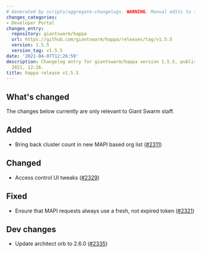 ```yaml
---
# Generated by scripts/aggregate-changelogs. WARNING: Manual edits to this files will be overwritten.
changes_categories:
- Developer Portal
changes_entry:
  repository: giantswarm/happa
  url: https://github.com/giantswarm/happa/releases/tag/v1.5.5
  version: 1.5.5
  version_tag: v1.5.5
date: '2021-04-07T12:26:59'
description: Changelog entry for giantswarm/happa version 1.5.5, published on 07 April
  2021, 12:26.
title: happa release v1.5.5
---
```


## What's changed

The changes below currently are only relevant to Giant Swarm staff.

## Added

- Bring back cluster count in new MAPI based org list ([#2311](https://github.com/giantswarm/happa/pull/2311))

## Changed

- Access control UI tweaks ([#2329](https://github.com/giantswarm/happa/pull/2329))

## Fixed

- Ensure that MAPI requests always use a fresh, not expired token ([#2321](https://github.com/giantswarm/happa/pull/2321))

## Dev changes

- Update architect orb to 2.6.0 ([#2335](https://github.com/giantswarm/happa/pull/2335))
